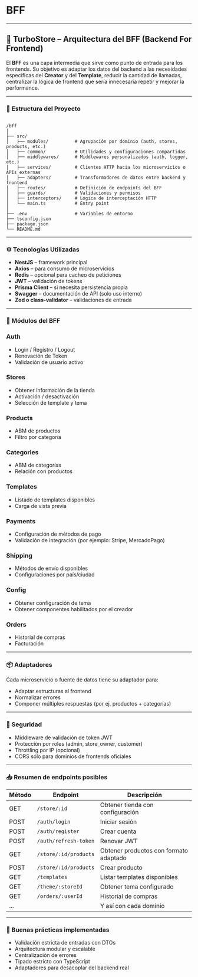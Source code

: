 # BFF

---

## 🧱 TurboStore – Arquitectura del BFF (Backend For Frontend)

El **BFF** es una capa intermedia que sirve como punto de entrada para los frontends. Su objetivo es adaptar los datos del backend a las necesidades específicas del **Creator** y del **Template**, reducir la cantidad de llamadas, centralizar la lógica de frontend que sería innecesaria repetir y mejorar la performance.

---

### 📁 Estructura del Proyecto

```

/bff
│
├── src/
│   ├── modules/          # Agrupación por dominio (auth, stores, products, etc.)
│   ├── common/           # Utilidades y configuraciones compartidas
│   ├── middlewares/      # Middlewares personalizados (auth, logger, etc.)
│   ├── services/         # Clientes HTTP hacia los microservicios o APIs externas
│   ├── adapters/         # Transformadores de datos entre backend y frontend
│   ├── routes/           # Definición de endpoints del BFF
│   ├── guards/           # Validaciones y permisos
│   ├── interceptors/     # Lógica de interceptación HTTP
│   └── main.ts           # Entry point
│
├── .env                  # Variables de entorno
├── tsconfig.json
├── package.json
└── README.md

```

---

### ⚙️ Tecnologías Utilizadas

- **NestJS** – framework principal
- **Axios** – para consumo de microservicios
- **Redis** – opcional para cacheo de peticiones
- **JWT** – validación de tokens
- **Prisma Client** – si necesita persistencia propia
- **Swagger** – documentación de API (solo uso interno)
- **Zod o class-validator** – validaciones de entrada

---

### 🧠 Módulos del BFF

### Auth

- Login / Registro / Logout
- Renovación de Token
- Validación de usuario activo

### Stores

- Obtener información de la tienda
- Activación / desactivación
- Selección de template y tema

### Products

- ABM de productos
- Filtro por categoría

### Categories

- ABM de categorías
- Relación con productos

### Templates

- Listado de templates disponibles
- Carga de vista previa

### Payments

- Configuración de métodos de pago
- Validación de integración (por ejemplo: Stripe, MercadoPago)

### Shipping

- Métodos de envío disponibles
- Configuraciones por país/ciudad

### Config

- Obtener configuración de tema
- Obtener componentes habilitados por el creador

### Orders

- Historial de compras
- Facturación

---

### 📦 Adaptadores

Cada microservicio o fuente de datos tiene su adaptador para:

- Adaptar estructuras al frontend
- Normalizar errores
- Componer múltiples respuestas (por ej. productos + categorías)

---

### 🔐 Seguridad

- Middleware de validación de token JWT
- Protección por roles (admin, store_owner, customer)
- Throttling por IP (opcional)
- CORS sólo para dominios de frontends oficiales

---

### 📥 Resumen de endpoints posibles

| Método | Endpoint | Descripción |
| --- | --- | --- |
| GET | `/store/:id` | Obtener tienda con configuración |
| POST | `/auth/login` | Iniciar sesión |
| POST | `/auth/register` | Crear cuenta |
| POST | `/auth/refresh-token` | Renovar JWT |
| GET | `/store/:id/products` | Obtener productos con formato adaptado |
| POST | `/store/:id/products` | Crear producto |
| GET | `/templates` | Listar templates disponibles |
| GET | `/theme/:storeId` | Obtener tema configurado |
| GET | `/orders/:userId` | Historial de compras |
| ... |  | Y así con cada dominio |

---

### 🧰 Buenas prácticas implementadas

- Validación estricta de entradas con DTOs
- Arquitectura modular y escalable
- Centralización de errores
- Tipado estricto con TypeScript
- Adaptadores para desacoplar del backend real